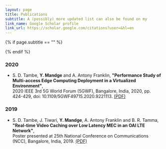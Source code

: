 ```yaml
---
layout: page
title: Publications
subtitle: A (possibly) more updated list can also be found on my
link_name: Google Scholar profile
link_url: https://scholar.google.com/citations?user=&hl=en
---
```


{% if page.subtitle == "" %}
<div class="empty_subtitle"></div>
{% endif %}

### 2020
- S. D. Tambe, **Y. Mandge** and A. Antony Franklin, **"Performance Study of Multi-access Edge Computing Deployment in a Virtualized Environment"**, <br> 2020 IEEE 3rd 5G World Forum (5GWF), Bangalore, India, 2020, pp. 424-429, doi: 10.1109/5GWF49715.2020.9221113. [(PDF)](/docs/5GWF49715_2020_9221113.pdf)

### 2019
- S. D. Tambe, J. Tiwari, **Y. Mandge**, A. Antony Franklin and B. R. Tamma, **"Real-time Video Caching over Low Latency MEC in an OAI LTE Network"**, <br> Poster presented at 25th National Conference on Communications (NCC), Bangalore, India, 2019. [(PDF)](/docs/real_time_video_caching_over_MEC_OAI.pdf)
